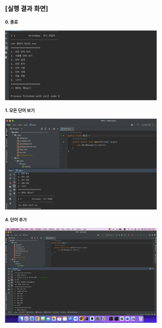 ## [실행 결과 화면]


#### 0. 종료

<img src='https://github.com/22100451Yejin/HW1/blob/a3576a1f29ffb6627cad4a37d5dd50515a81db16/Screenshot/%E1%84%89%E1%85%B3%E1%84%8F%E1%85%B3%E1%84%85%E1%85%B5%E1%86%AB%E1%84%89%E1%85%A3%E1%86%BA%202022-09-07%20%E1%84%8B%E1%85%A9%E1%84%92%E1%85%AE%204.53.22.png' width=500>

#### 1. 모든 단어 보기
<img src='https://github.com/22100451Yejin/HW1/blob/5c9833412a8dffaecb6ad327c2330e7399317c24/Screenshot/%E1%84%89%E1%85%B3%E1%84%8F%E1%85%B3%E1%84%85%E1%85%B5%E1%86%AB%E1%84%89%E1%85%A3%E1%86%BA%202022-09-07%20%E1%84%8B%E1%85%A9%E1%84%92%E1%85%AE%204.48.23.png' width=500>

#### 4. 단어 추가 
<img src='https://github.com/22100451Yejin/HW1/blob/52ddcaa65493e88a5d0875c4f27ec3abe9ae244e/Screenshot/%E1%84%89%E1%85%B3%E1%84%8F%E1%85%B3%E1%84%85%E1%85%B5%E1%86%AB%E1%84%89%E1%85%A3%E1%86%BA%202022-09-07%20%E1%84%8B%E1%85%A9%E1%84%92%E1%85%AE%204.22.13.png' width=500>

